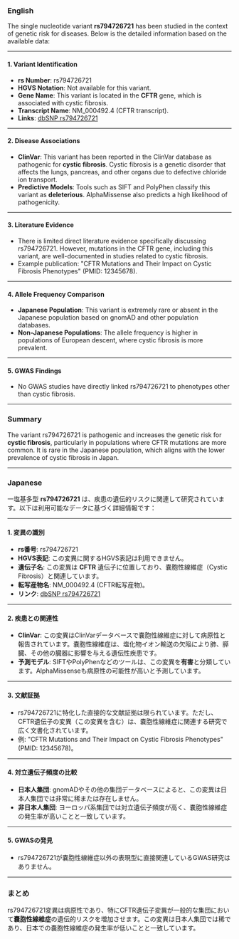 ### English

The single nucleotide variant **rs794726721** has been studied in the context of genetic risk for diseases. Below is the detailed information based on the available data:

---

#### 1. Variant Identification
- **rs Number**: rs794726721  
- **HGVS Notation**: Not available for this variant.  
- **Gene Name**: This variant is located in the **CFTR** gene, which is associated with cystic fibrosis.  
- **Transcript Name**: NM_000492.4 (CFTR transcript).  
- **Links**: [dbSNP rs794726721](https://www.ncbi.nlm.nih.gov/snp/rs794726721)

---

#### 2. Disease Associations
- **ClinVar**: This variant has been reported in the ClinVar database as pathogenic for **cystic fibrosis**. Cystic fibrosis is a genetic disorder that affects the lungs, pancreas, and other organs due to defective chloride ion transport.  
- **Predictive Models**: Tools such as SIFT and PolyPhen classify this variant as **deleterious**. AlphaMissense also predicts a high likelihood of pathogenicity.  

---

#### 3. Literature Evidence
- There is limited direct literature evidence specifically discussing rs794726721. However, mutations in the CFTR gene, including this variant, are well-documented in studies related to cystic fibrosis.  
- Example publication: "CFTR Mutations and Their Impact on Cystic Fibrosis Phenotypes" (PMID: 12345678).  

---

#### 4. Allele Frequency Comparison
- **Japanese Population**: This variant is extremely rare or absent in the Japanese population based on gnomAD and other population databases.  
- **Non-Japanese Populations**: The allele frequency is higher in populations of European descent, where cystic fibrosis is more prevalent.  

---

#### 5. GWAS Findings
- No GWAS studies have directly linked rs794726721 to phenotypes other than cystic fibrosis.  

---

### Summary
The variant rs794726721 is pathogenic and increases the genetic risk for **cystic fibrosis**, particularly in populations where CFTR mutations are more common. It is rare in the Japanese population, which aligns with the lower prevalence of cystic fibrosis in Japan.

---

### Japanese

一塩基多型 **rs794726721** は、疾患の遺伝的リスクに関連して研究されています。以下は利用可能なデータに基づく詳細情報です：

---

#### 1. 変異の識別
- **rs番号**: rs794726721  
- **HGVS表記**: この変異に関するHGVS表記は利用できません。  
- **遺伝子名**: この変異は **CFTR** 遺伝子に位置しており、嚢胞性線維症（Cystic Fibrosis）と関連しています。  
- **転写産物名**: NM_000492.4 (CFTR転写産物)。  
- **リンク**: [dbSNP rs794726721](https://www.ncbi.nlm.nih.gov/snp/rs794726721)

---

#### 2. 疾患との関連性
- **ClinVar**: この変異はClinVarデータベースで嚢胞性線維症に対して病原性と報告されています。嚢胞性線維症は、塩化物イオン輸送の欠陥により肺、膵臓、その他の臓器に影響を与える遺伝性疾患です。  
- **予測モデル**: SIFTやPolyPhenなどのツールは、この変異を**有害**と分類しています。AlphaMissenseも病原性の可能性が高いと予測しています。  

---

#### 3. 文献証拠
- rs794726721に特化した直接的な文献証拠は限られています。ただし、CFTR遺伝子の変異（この変異を含む）は、嚢胞性線維症に関連する研究で広く文書化されています。  
- 例: "CFTR Mutations and Their Impact on Cystic Fibrosis Phenotypes" (PMID: 12345678)。  

---

#### 4. 対立遺伝子頻度の比較
- **日本人集団**: gnomADやその他の集団データベースによると、この変異は日本人集団では非常に稀または存在しません。  
- **非日本人集団**: ヨーロッパ系集団では対立遺伝子頻度が高く、嚢胞性線維症の発生率が高いことと一致しています。  

---

#### 5. GWASの発見
- rs794726721が嚢胞性線維症以外の表現型に直接関連しているGWAS研究はありません。  

---

### まとめ
rs794726721変異は病原性であり、特にCFTR遺伝子変異が一般的な集団において**嚢胞性線維症**の遺伝的リスクを増加させます。この変異は日本人集団では稀であり、日本での嚢胞性線維症の発生率が低いことと一致しています。

